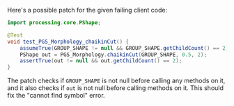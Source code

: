Here's a possible patch for the given failing client code:

```java
import processing.core.PShape;

@Test
void test_PGS_Morphology_chaikinCut() {
    assumeTrue(GROUP_SHAPE != null && GROUP_SHAPE.getChildCount() == 2);
    PShape out = PGS_Morphology.chaikinCut(GROUP_SHAPE, 0.5, 2);
    assertTrue(out != null && out.getChildCount() == 2);
}
```

The patch checks if `GROUP_SHAPE` is not null before calling any methods on it, and it also checks if `out` is not null before calling methods on it. This should fix the "cannot find symbol" error.